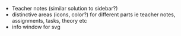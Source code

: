 


- Teacher notes (similar solution to sidebar?)
- distinctive areas (icons, color?) for different parts ie teacher notes, assignments, tasks, theory etc 
- info window for svg